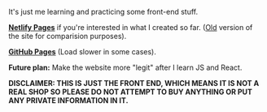 It's just me learning and practicing some front-end stuff.

<p><b><a href="https://anh-store.netlify.app/">Netlify Pages</a></b> if you're interested in what I created so far. (<a href="https://anh-store-old.netlify.app/">Old</a> version of the site for comparision purposes).</p>
<p><b><a href="https://anh0616.github.io/LearningFrontEnd/">GitHub Pages</a></b> (Load slower in some cases).</p>

<p><b>Future plan:</b> Make the website more "legit" after I learn JS and React.</p>

**DISCLAIMER: THIS IS JUST THE FRONT END, WHICH MEANS IT IS NOT A REAL SHOP SO PLEASE DO NOT ATTEMPT TO BUY ANYTHING OR PUT ANY PRIVATE INFORMATION IN IT.**
